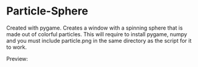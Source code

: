 # Particle-Sphere
Created with pygame. Creates a window with a spinning sphere that is made out of colorful particles.
This will require to install pygame, numpy and you must include particle.png in the same directory as the script for it to work.

Preview:

